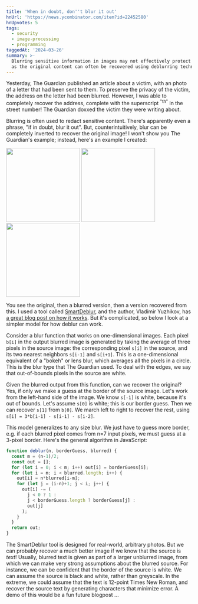 ```yaml
---
title: 'When in doubt, don''t blur it out'
hnUrl: 'https://news.ycombinator.com/item?id=22452580'
hnUpvotes: 5
tags:
  - security
  - image-processing
  - programming
taggedAt: '2024-03-26'
summary: >-
  Blurring sensitive information in images may not effectively protect privacy,
  as the original content can often be recovered using deblurring techniques.
---
```


Yesterday,
The Guardian published an article about a victim,
with an photo of a letter that had been sent to them.
To preserve the privacy of the victim,
the address on the letter had been blurred.
However, I was able to completely recover the address,
complete with the superscript <sup>"th"</sup> in the street number!
The Guardian doxxed the victim they were writing about.

Blurring is often used to redact sensitive content.
There's apparently even a phrase, "if in doubt, blur it out".
But, counterintuitively, blur can be completely inverted to recover the original image!
I won't show you The Guardian's example;
instead, here's an example I created:

<div>
  <img style="width: 200px; display: inline-block;" src="/assets/2020-02-29/original.png"/>
  <img style="width: 200px; display: inline-block;" src="/assets/2020-02-29/blurred.png"/>
  <img style="width: 200px; display: inline-block;" src="/assets/2020-02-29/recovered.png"/>
</div>

You see the original, then a blurred version, then a version recovered from this.
I used a tool called [SmartDeblur](http://smartdeblur.net/),
and the author, Vladimir Yuzhikov, has
[a great blog post on how it works](http://yuzhikov.com/articles/BlurredImagesRestoration1.htm).
But it's complicated, so below I look at a simpler model for how deblur can work.

Consider a blur function that works on one-dimensional images.
Each pixel `b[i]` in the output blurred image is generated by
taking the average of three pixels in the source image:
the corresponding pixel `s[i]` in the source,
and its two nearest neighbors `s[i-1]` and `s[i+1]`.
This is a one-dimensional equivalent of a "bokeh" or lens blur,
which averages all the pixels in a circle.
This is the blur type that The Guardian used.
To deal with the edges,
we say that out-of-bounds pixels in the source are white.

Given the blurred output from this function,
can we recover the original?
Yes, if only we make a guess at the border of the source image.
Let's work from the left-hand side of the image.
We know `s[-1]` is white, because it's out of bounds.
Let's assume `s[0]` is white; this is our border guess.
Then we can recover `s[1]` from `b[0]`.
We march left to right to recover the rest,
using `s[i] = 3*b[i-1] - s[i-1] - s[i-2]`.

This model generalizes to any size blur.
We just have to guess more border,
e.g. if each blurred pixel comes from n=7 input pixels,
we must guess at a 3-pixel border.
Here's the general algorithm in JavaScript:

```js
function deblur(n, borderGuess, blurred) {
  const m = (n-1)/2;
  const out = [];
  for (let i = 0; i < m; i++) out[i] = borderGuess[i];
  for (let i = m; i < blurred.length; i++) {
    out[i] = n*blurred[i-m];
    for (let j = (i-n)+1; j < i; j++) {
      out[i] -= (
        j < 0 ? 1 :
        j < borderGuess.length ? borderGuess[j] :
        out[j]
      );
    }
  }
  return out;
}
```

The SmartDeblur tool is designed for real-world, arbitrary photos.
But we can probably recover a much better image
if we know that the source is _text_!
Usually, blurred text is given as part of a larger unblurred image,
from which we can make very strong assumptions about the blurred source.
For instance, we can be confident that the border of the source is white.
We can assume the source is black and white, rather than greyscale.
In the extreme, we could assume that the text is 12-point Times New Roman,
and recover the source text by generating characters that minimize error.
A demo of this would be a fun future blogpost ...

<script>
  function blur(n, xs) {
    const m = (n-1)/2;

    // white out-of-bounds
    function b(i) {
      return 0 <= i && i < xs.length ? xs[i] : 1;
    }

    const out = [];
    for (let i = 0; i < xs.length; i++) {
      out[i] = 0;
      for (let j = i-m; j <= i+m; j++) {
        out[i] += b(j);
      }
      out[i] /= n;
    }
    return out;
  }

  function deblur(n, borderGuess, blurred) {
    const m = (n-1)/2;
    const out = [];
    for (let i = 0; i < m; i++) out[i] = borderGuess[i];
    for (let i = m; i < blurred.length; i++) {
      out[i] = n*blurred[i-m];
      for (let j = (i-n)+1; j < i; j++) {
        out[i] -= (
          j < 0 ? 1 :
          j < borderGuess.length ? borderGuess[j] :
          out[j]
        );
      }
    }
    return out;
  }
</script>
